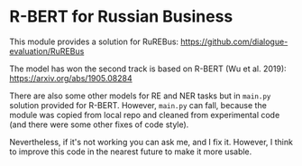 # R-BERT for Russian Business
This module provides a solution for RuREBus: https://github.com/dialogue-evaluation/RuREBus

The model has won the second track is based on  R-BERT (Wu et al. 2019): https://arxiv.org/abs/1905.08284

There are also some other models for RE and NER tasks but in `main.py` solution provided for R-BERT. However, `main.py`
can fall, because the module was copied from local repo and cleaned from experimental code (and there were some other
fixes of code style). 

Nevertheless, if it's not working you can ask me, and I fix it. However, I think to improve this code in the nearest 
future to make it more usable.